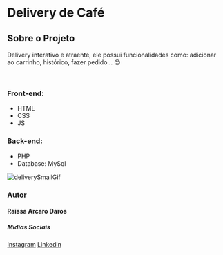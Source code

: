 # Delivery de Café
<h2>Sobre o Projeto</h2>
<p>Delivery interativo e atraente, ele possui funcionalidades como: adicionar ao carrinho, histórico, fazer pedido... 😊</p>

<br />
<h3>Front-end:</h3>
<ul>
  <li>HTML</li>
  <li>CSS</li>
  <li>JS</li>
</ul>
<h3>Back-end:</h3>
<ul>
  <li>PHP</li>
  <li>Database: MySql</li>
</ul>

![deliverySmallGif](https://user-images.githubusercontent.com/82960240/138720497-16b8bbac-79bf-4945-ab34-bca761654954.gif)


<h3>Autor</h3>
<h4>Raissa Arcaro Daros</h4>

<h5>Midias Sociais</h5>
<a href="https://www.instagram.com/raissa_dev/">Instagram</a>
<a href="https://www.linkedin.com/in/raissa-dev-69986a214/">Linkedin</a>
